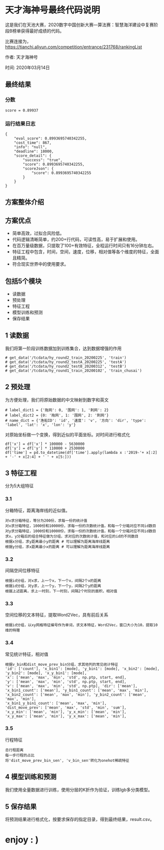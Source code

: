 # 天才海神号最终代码说明
这是我们在天池大赛，2020数字中国创新大赛—算法赛：智慧海洋建设中复赛阶段B榜单获得最好成绩的代码。

比赛连接为，https://tianchi.aliyun.com/competition/entrance/231768/rankingList

作者: 天才海神号

时间: 2020年03月14日

## 最终结果

### 分数
```
score = 0.89937
```

### 运行结果日志
```
{
    "eval_score": 0.8993695740342255,
    "cost_time": 867,
    "info": "null",
    "deadline": 18000,
    "score_detail": {
        "success": "true",
        "score": 0.8993695740342255,
        "scoreJson": {
            "score": 0.8993695740342255
        }
    }
}
```


## 方案整体介绍
## 方案优点
- 简单高效，过拟合风险低。
- 代码逻辑清晰简单，约200+行代码，可读性高，易于扩展和使用。
- 在百万量级数据，只提取了100+有效特征，全程运行时间只有16分钟左右。
- 特征工程中包含，时间，空间，速度，位移，相对值等各个维度的特征，全面且精简。
- 符合现实世界中的使用要求。


## 包括5个模块
- 读数据
- 预处理
- 特征工程
- 模型训练和预测
- 保存结果


## 1 读数据
我们将第一阶段训练数据加到训练集合，达到数据增强的作用
```
# get_data('/tcdata/hy_round2_train_20200225', 'train')
# get_data('/tcdata/hy_round2_testA_20200225', 'testA')
# get_data('/tcdata/hy_round2_testB_20200312', 'testB')
# get_data('/tcdata/hy_round1_train_20200102', 'train_chusai')
```

## 2 预处理
为方便处理，我们将原始数据的中文映射到数字和英文
```
# label_dict1 = {'拖网': 0, '围网': 1, '刺网': 2}
# label_dict2 = {0: '拖网', 1: '围网', 2: '刺网'}
# name_dict = {'渔船ID': 'id', '速度': 'v', '方向': 'dir', 'type': 'label', 'lat': 'x', 'lon': 'y'}
```

对原始坐标做一个变换，得到近似的平面坐标。对时间进行格式化
```
df['x'] = df['x'] * 100000 - 5630000
df['y'] = df['y'] * 110000 + 2530000
df['time'] = pd.to_datetime(df['time'].apply(lambda x :'2019-'+ x[:2] + '-' + x[2:4] + ' ' + x[5:]))
```

## 3 特征工程
分为5大组特征

### 3.1
分箱特征，距离海岸线的近似值。
```
对v求分箱特征，等分为200份，求每一份的统计值
对x求分箱特征，1000份和10000份，求每一份的次数统计值，和每一个分箱对应不同id数目
对y求分箱特征，1000份和10000份，求每一份的次数统计值，和每一个分箱对应不同id数目
求x，y分箱后的组合特征做为分组，求对应的次数统计值，和对应的id的不同数目
根据x分组，求y距离最小y的距离 # 可以理解为距离海岸线距离
根据y分组，求x距离最小x的距离 # 可以理解为距离海岸线距离
```

### 3.2
间隔空间位移特征
```
根据id分组，对x求，上一个x，下一个x，间隔2个x的距离
根据id分组，对y求，上一个y，下一个y，间隔2个y的距离
根据上述距离，求上一时刻，下一时刻，间隔2个时刻的面积，相对值
```

### 3.3
空间位移的文本特征，提取Word2Vec，具有前后关系
```
根据id分组，以xy网格特征编号作为单词，求文本特征，Word2Vec，窗口大小为10，提取10维的特赠
```

### 3.4
常见统计特征，相对值
```
根据v_bin和dist_move_prev_bin分组，求其他列的常见统计特征
'id': ['count'], 'x_bin1': [mode], 'y_bin1': [mode], 'x_bin2': [mode], 'y_bin2': [mode], 'x_y_bin1': [mode],
'x': ['mean', 'max', 'min', 'std', np.ptp, start, end],
'y': ['mean', 'max', 'min', 'std', np.ptp, start, end],
'v': ['mean', 'max', 'min', 'std', np.ptp], 'dir': ['mean'],
'x_bin1_count': ['mean'], 'y_bin1_count': ['mean', 'max', 'min'],
'x_bin2_count': ['mean', 'max', 'min'], 'y_bin2_count': ['mean', 'max', 'min'],
'x_bin1_y_bin1_count': ['mean', 'max', 'min'],
'dist_move_prev': ['mean', 'max', 'std', 'min', 'sum'],
'x_y_min': ['mean', 'min'], 'y_x_min': ['mean', 'min'],
'x_y_max': ['mean', 'min'], 'y_x_max': ['mean', 'min'],
```

### 3.5
行程特征
```
总行程距离
每一步行程的占比
将'dist_move_prev_bin_sen', 'v_bin_sen'转化为onehot稀疏特征
```

## 4 模型训练和预测
我们使用全量数据进行训练，使用分层的K折作为验证，训练lgb多分类模型。

## 5 保存结果
将预测结果进行格式化，按要求保存的指定目录，得到最终结果，result.csv。


# enjoy : )

